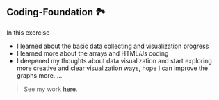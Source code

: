 ## Coding-Foundation :national_park:

In this exercise 
- I learned about the basic data collecting and visualization progress
- I learned more about the arrays and HTML/Js coding
- I deepened my thoughts about data visualization and start exploring more creative and clear visualization ways, hope I can improve the graphs more.
...

> See my work [here](https://liuliulexie.github.io/cdv-student/coding-exercises/placeholder/coding-exercise2/). 